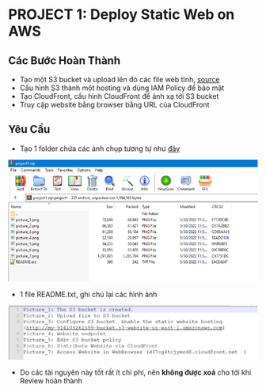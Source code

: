 # PROJECT 1: Deploy Static Web on AWS

## Các Bước Hoàn Thành
- Tạo một S3 bucket và upload lên đó các file web tĩnh, [source](https://drive.google.com/file/d/15vQ7-utH7wBJzdAX3eDmO9ls35J5_sEQ/view)
- Cấu hình S3 thành một hosting và dùng IAM Policy để bảo mật
- Tạo CloudFront, cấu hình CloudFront để ánh xạ tới S3 bucket
- Truy cập website bằng browser bằng URL của CloudFront

## Yêu Cầu

- Tạo 1 folder chứa các ảnh chụp tương tự như [đây](https://s3.amazonaws.com/video.udacity-data.com/topher/2019/June/5d001416_meetsspecreview-project-review/meetsspecreview-project-review.pdf)

![img.png](pictures/img.png)

- 1 file README.txt, ghi chú lại các hình ảnh

![img_1.png](pictures/img_1.png)

- Do các tài nguyên này tốt rất ít chi phí, nên **không được xoá** cho tới khi Review hoàn thành

